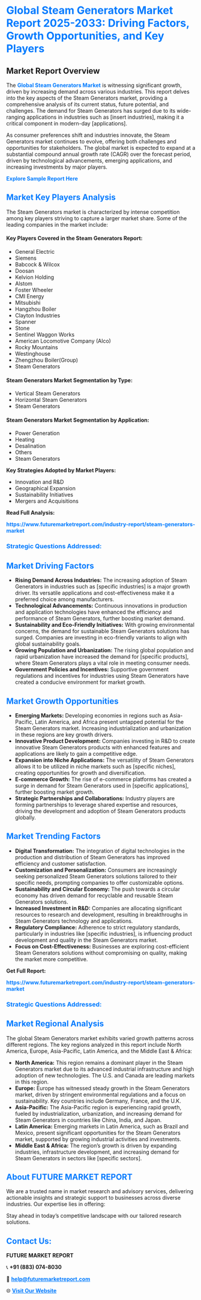 <h1 style="color: #007BFF;">Global Steam Generators Market Report 2025-2033: Driving Factors, Growth Opportunities, and Key Players</h1>

<section id="overview">
<h2>Market Report Overview</h2>
<p>The <a href="https://www.futuremarketreport.com/industry-report/steam-generators-market" style="color: #007BFF; text-decoration: none;"><strong>Global Steam Generators Market</strong></a> is witnessing significant growth, driven by increasing demand across various industries. This report delves into the key aspects of the Steam Generators market, providing a comprehensive analysis of its current status, future potential, and challenges. The demand for Steam Generators has surged due to its wide-ranging applications in industries such as [insert industries], making it a critical component in modern-day [applications].</p>
<p>As consumer preferences shift and industries innovate, the Steam Generators market continues to evolve, offering both challenges and opportunities for stakeholders. The global market is expected to expand at a substantial compound annual growth rate (CAGR) over the forecast period, driven by technological advancements, emerging applications, and increasing investments by major players.</p>
</section>

<section id="overview">
<p><a href="https://www.futuremarketreport.com/request-sample/reportId=99734" style="color: #007BFF; text-decoration: none;"><strong>Explore Sample Report Here</strong></a></p>
</section>

<section id="key-players">
<h2 style="color: #007BFF;">Market Key Players Analysis</h2>
<p>The Steam Generators market is characterized by intense competition among key players striving to capture a larger market share. Some of the leading companies in the market include:</p>
<h4>Key Players Covered in the Steam Generators Report:</h4>
<ul><li>General Electric</li><li>Siemens</li><li>Babcock &amp; Wilcox</li><li>Doosan</li><li>Kelvion Holding</li><li>Alstom</li><li>Foster Wheeler</li><li>CMI Energy</li><li>Mitsubishi</li><li>Hangzhou Boiler</li><li>Clayton Industries</li><li>Spanner</li><li>Stone</li><li>Sentinel Waggon Works</li><li>American Locomotive Company (Alco)</li><li>Rocky Mountains</li><li>Westinghouse</li><li>Zhengzhou Boiler(Group)</li><li>Steam Generators</li></ul>
<h4>Steam Generators Market Segmentation by Type:</h4>
<ul><li>Vertical Steam Generators</li><li>Horizontal Steam Generators</li><li>Steam Generators</li></ul>

<h4>Steam Generators Market Segmentation by Application:</h4>
<ul><li>Power Generation</li><li>Heating</li><li>Desalination</li><li>Others</li><li>Steam Generators</li></ul>
<p><strong>Key Strategies Adopted by Market Players:</strong></p>
<ul>
<li>Innovation and R&D</li>
<li>Geographical Expansion</li>
<li>Sustainability Initiatives</li>
<li>Mergers and Acquisitions</li>
</ul>
</section>

<section>
<p><strong>Read Full Analysis: </strong></p><a href="https://www.futuremarketreport.com/industry-report/steam-generators-market" style="color: #007BFF; text-decoration: none;"><strong>https://www.futuremarketreport.com/industry-report/steam-generators-market</strong></a>
<h3 style="color: #007BFF;">Strategic Questions Addressed:</h3>
</section>

<section id="driving-factors">
<h2 style="color: #007BFF;">Market Driving Factors</h2>
<ul>
<li><strong>Rising Demand Across Industries:</strong> The increasing adoption of Steam Generators in industries such as [specific industries] is a major growth driver. Its versatile applications and cost-effectiveness make it a preferred choice among manufacturers.</li>
<li><strong>Technological Advancements:</strong> Continuous innovations in production and application technologies have enhanced the efficiency and performance of Steam Generators, further boosting market demand.</li>
<li><strong>Sustainability and Eco-Friendly Initiatives:</strong> With growing environmental concerns, the demand for sustainable Steam Generators solutions has surged. Companies are investing in eco-friendly variants to align with global sustainability goals.</li>
<li><strong>Growing Population and Urbanization:</strong> The rising global population and rapid urbanization have increased the demand for [specific products], where Steam Generators plays a vital role in meeting consumer needs.</li>
<li><strong>Government Policies and Incentives:</strong> Supportive government regulations and incentives for industries using Steam Generators have created a conducive environment for market growth.</li>
</ul>
</section>

<section id="growth-opportunities">
<h2 style="color: #007BFF;">Market Growth Opportunities</h2>
<ul>
<li><strong>Emerging Markets:</strong> Developing economies in regions such as Asia-Pacific, Latin America, and Africa present untapped potential for the Steam Generators market. Increasing industrialization and urbanization in these regions are key growth drivers.</li>
<li><strong>Innovative Product Development:</strong> Companies investing in R&D to create innovative Steam Generators products with enhanced features and applications are likely to gain a competitive edge.</li>
<li><strong>Expansion into Niche Applications:</strong> The versatility of Steam Generators allows it to be utilized in niche markets such as [specific niches], creating opportunities for growth and diversification.</li>
<li><strong>E-commerce Growth:</strong> The rise of e-commerce platforms has created a surge in demand for Steam Generators used in [specific applications], further boosting market growth.</li>
<li><strong>Strategic Partnerships and Collaborations:</strong> Industry players are forming partnerships to leverage shared expertise and resources, driving the development and adoption of Steam Generators products globally.</li>
</ul>
</section>

<section id="trending-factors">
<h2 style="color: #007BFF;">Market Trending Factors</h2>
<ul>
<li><strong>Digital Transformation:</strong> The integration of digital technologies in the production and distribution of Steam Generators has improved efficiency and customer satisfaction.</li>
<li><strong>Customization and Personalization:</strong> Consumers are increasingly seeking personalized Steam Generators solutions tailored to their specific needs, prompting companies to offer customizable options.</li>
<li><strong>Sustainability and Circular Economy:</strong> The push towards a circular economy has driven demand for recyclable and reusable Steam Generators solutions.</li>
<li><strong>Increased Investment in R&D:</strong> Companies are allocating significant resources to research and development, resulting in breakthroughs in Steam Generators technology and applications.</li>
<li><strong>Regulatory Compliance:</strong> Adherence to strict regulatory standards, particularly in industries like [specific industries], is influencing product development and quality in the Steam Generators market.</li>
<li><strong>Focus on Cost-Effectiveness:</strong> Businesses are exploring cost-efficient Steam Generators solutions without compromising on quality, making the market more competitive.</li>
</ul>
</section>

<section>
<p><strong>Get Full Report: </strong></p><a href="https://www.futuremarketreport.com/industry-report/steam-generators-market" style="color: #007BFF; text-decoration: none;"><strong>https://www.futuremarketreport.com/industry-report/steam-generators-market</strong></a>
<h3 style="color: #007BFF;">Strategic Questions Addressed:</h3>
</section>


<section id="regional-analysis">
<h2 style="color: #007BFF;">Market Regional Analysis</h2>
<p>The global Steam Generators market exhibits varied growth patterns across different regions. The key regions analyzed in this report include North America, Europe, Asia-Pacific, Latin America, and the Middle East & Africa:</p>
<ul>
<li><strong>North America:</strong> This region remains a dominant player in the Steam Generators market due to its advanced industrial infrastructure and high adoption of new technologies. The U.S. and Canada are leading markets in this region.</li>
<li><strong>Europe:</strong> Europe has witnessed steady growth in the Steam Generators market, driven by stringent environmental regulations and a focus on sustainability. Key countries include Germany, France, and the U.K.</li>
<li><strong>Asia-Pacific:</strong> The Asia-Pacific region is experiencing rapid growth, fueled by industrialization, urbanization, and increasing demand for Steam Generators in countries like China, India, and Japan.</li>
<li><strong>Latin America:</strong> Emerging markets in Latin America, such as Brazil and Mexico, present significant opportunities for the Steam Generators market, supported by growing industrial activities and investments.</li>
<li><strong>Middle East & Africa:</strong> The region’s growth is driven by expanding industries, infrastructure development, and increasing demand for Steam Generators in sectors like [specific sectors].</li>
</ul>
</section>

<footer>
<h2 style="color: #007BFF;">About FUTURE MARKET REPORT</h2>
<p>We are a trusted name in market research and advisory services, delivering actionable insights and strategic support to businesses across diverse industries. Our expertise lies in offering:</p>

<p>Stay ahead in today’s competitive landscape with our tailored research solutions.</p>

<h2 style="color: #007BFF;">Contact Us:</h2>
<p><strong>FUTURE MARKET REPORT</strong></p>
<p>📞 <strong>+91 (883) 074-8030</strong></p>
<p>📧 <strong><a href="mailto:help@futuremarketreport.com" style="color: #007BFF;">help@futuremarketreport.com</a></strong></p>
<p>🌐 <strong><a href="https://www.futuremarketreport.com/" style="color: #007BFF;">Visit Our Website</a></strong></p>
</footer>